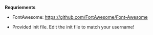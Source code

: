 
<b>Requriements</b>

- FontAwesome: https://github.com/FortAwesome/Font-Awesome

- Provided init file. Edit the init file to match your username!


